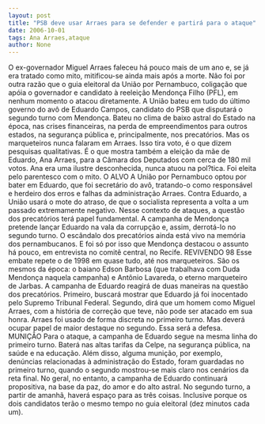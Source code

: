 ```yaml
---
layout: post
title: "PSB deve usar Arraes para se defender e partirá para o ataque"
date: 2006-10-01
tags: Ana Arraes,ataque
author: None
---
```

O ex-governador Miguel Arraes faleceu há pouco mais de um ano e, se já era tratado como mito, mitificou-se ainda mais após a morte.
Não foi por outra razão que o guia eleitoral da União por Pernambuco, coligação que apóia o governador e candidato à reeleição Mendonça Filho (PFL), em nenhum momento o atacou diretamente.
A União bateu
 em tudo do último governo do avô de Eduardo Campos, candidato do PSB que disputará o segundo turno com Mendonça. 
Bateu no clima de baixo astral do Estado na época, nas crises financeiras, na perda de empreendimentos para outros estados, na segurança pública e, principalmente, nos precatórios.
Mas os marqueteiros nunca falaram em Arraes. Isso tira voto, é o que dizem pesquisas qualitativas. 
É o que mostra também a eleição da mãe de Eduardo, Ana Arraes, para a Câmara dos Deputados com cerca de 180 mil votos. Ana era uma ilustre desconhecida, nunca atuou na pol?tica. Foi eleita pelo parentesco com o mito.
O ALVO
A União por Pernambuco optou por bater em Eduardo, que foi secretário do avô, tratando-o como responsável e herdeiro dos erros e falhas da administração Arraes.
Contra Eduardo, a União usará o mote do atraso, de que o socialista representa a volta a um passado extremamente negativo.
Nesse contexto de ataques, a questão dos precatórios terá papel fundamental. A campanha de Mendonça pretende lançar Eduardo&nbsp;na vala da corrupção e, assim, derrotá-lo no segundo turno.
O escândalo dos precatórios ainda está vivo na memória dos pernambucanos. E foi só por isso que Mendonça destacou o assunto há pouco, em entrevista no comitê central, no Recife.
REVIVENDO 98
Esse embate repete o de 1998 em quase tudo, até nos marqueteiros. 
São os mesmos da época: o baiano Edson Barbosa (que trabalhava com Duda Mendonça naquela campanha) e Antônio Lavareda, o eterno marqueteiro de Jarbas.
A campanha de Eduardo reagirá de duas maneiras na questão dos precatórios.
Primeiro, buscará mostrar que Eduardo já foi inocentado pelo Supremo Tribunal Federal.
Segundo, dirá que um homem como Miguel Arraes, com a história de correção que teve, não pode ser atacado em sua honra.
Arraes foi usado de forma discreta no primeiro turno. Mas deverá ocupar papel de maior destaque no segundo.
Essa será a defesa.
MUNIÇÃO
Para o ataque, a campanha de Eduardo segue na mesma linha do primeiro turno. Baterá nas altas tarifas da Celpe, na segurança pública, na saúde e na educação.
Além disso, alguma munição, por exemplo, denúncias relacionadas à administração do Estado, foram guardadas no primeiro turno, quando o segundo mostrou-se mais claro nos cenários da reta final.
No geral, no entanto, a campanha de Eduardo continuará propositiva, na base da paz, do amor e do alto astral.
No segundo turno, a partir de amanhã, haverá espaço para as três coisas. Inclusive porque os dois candidatos terão o mesmo tempo no guia eleitoral (dez minutos cada um). 